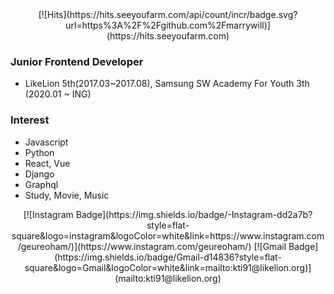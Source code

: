<div align=center>
[![Hits](https://hits.seeyoufarm.com/api/count/incr/badge.svg?url=https%3A%2F%2Fgithub.com%2Fmarrywill)](https://hits.seeyoufarm.com)
</div>
  
### Junior Frontend Developer
- LikeLion 5th(2017.03~2017.08), Samsung SW Academy For Youth 3th (2020.01 ~ ING)

### Interest
- Javascript
- Python
- React, Vue
- Django
- Graphql
- Study, Movie, Music
  
<div align=center>
[![Instagram Badge](https://img.shields.io/badge/-Instagram-dd2a7b?style=flat-square&logo=instagram&logoColor=white&link=https://www.instagram.com/geureoham/)](https://www.instagram.com/geureoham/) 
[![Gmail Badge](https://img.shields.io/badge/Gmail-d14836?style=flat-square&logo=Gmail&logoColor=white&link=mailto:kti91@likelion.org)](mailto:kti91@likelion.org)
</div>

